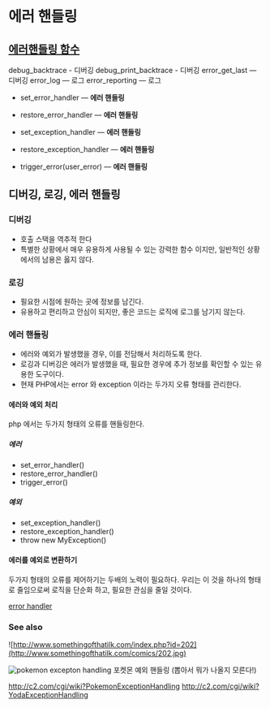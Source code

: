 # 에러 핸들링
## [에러핸들링 함수](http://php.net/manual/en/ref.errorfunc.php)
debug_backtrace - 디버깅
debug_print_backtrace - 디버깅
error_get_last — 디버깅
error_log — 로그
error_reporting — 로그

- set_error_handler — **에러 핸들링**
- restore_error_handler — **에러 핸들링**

- set_exception_handler — **에러 핸들링**
- restore_exception_handler — **에러 핸들링**

- trigger_error(user_error) — **에러 핸들링**

## 디버깅, 로깅, 에러 핸들링

### 디버깅
- 호출 스택을 역추적 한다
- 특별한 상황에서 매우 유용하게 사용될 수 있는 강력한 함수 이지만, 일반적인 상황에서의 남용은 옳지 않다.

### 로깅
- 필요한 시점에 원하는 곳에 정보를 남긴다.
- 유용하고 편리하고 안심이 되지만, 좋은 코드는 로직에 로그를 남기지 않는다.

### 에러 핸들링
- 에러와 예외가 발생했을 경우, 이를 전담해서 처리하도록 한다.
- 로깅과 디버깅은 에러가 발생했을 때, 필요한 경우에 추가 정보를 확인할 수 있는 유용한 도구이다.
- 현재 PHP에서는 error 와 exception 이라는 두가지 오류 형태를 관리한다.

#### 에러와 예외 처리
php 에서는 두가지 형태의 오류를 핸들링한다.

##### 에러
- set_error_handler()
- restore_error_handler()
- trigger_error()

##### 예외
- set_exception_handler()
- restore_exception_handler()
- throw new MyException()

#### 에러를 예외로 변환하기
두가지 형태의 오류를 제어하기는 두배의 노력이 필요하다.
우리는 이 것을 하나의 형태로 줄임으로써 로직을 단순화 하고, 필요한 관심을 줄일 것이다.

[error handler](error_handler/error_handler.php)



### See also

![http://www.somethingofthatilk.com/index.php?id=202](http://www.somethingofthatilk.com/comics/202.jpg)

![pokemon excepton handling](http://icetea09.com/wp-content/uploads/2014/05/exception-example.jpg)
포켓몬 예외 핸들링 (뽑아서 뭐가 나올지 모른다!)

http://c2.com/cgi/wiki?PokemonExceptionHandling
http://c2.com/cgi/wiki?YodaExceptionHandling
